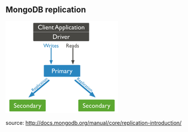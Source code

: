 ##  MongoDB replication

<img src="../images/replication.png" height="60%" width="60%" style="background-color:white;"/>

source: http://docs.mongodb.org/manual/core/replication-introduction/

